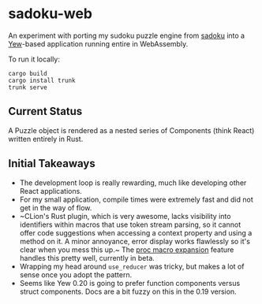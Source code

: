 # sadoku-web

An experiment with porting my sudoku puzzle engine from [sadoku] into a
[Yew]-based application running entire in WebAssembly.

To run it locally:

    cargo build
    cargo install trunk
    trunk serve

## Current Status

A Puzzle object is rendered as a nested series of Components (think React)
written entirely in Rust.

## Initial Takeaways

* The development loop is really rewarding, much like developing other React
  applications.
* For my small application, compile times were extremely fast and did not get
  in the way of flow.
* ~CLion's Rust plugin, which is very awesome, lacks visibility into identifiers
  within macros that use token stream parsing, so it cannot offer code
  suggestions when accessing a context property and using a method on it. A
  minor annoyance, error display works flawlessly so it's clear when you mess
  this up.~ The [proc macro expansion] feature handles this pretty well,
  currently in beta.
* Wrapping my head around `use_reducer` was tricky, but makes a lot of sense
  once you adopt the pattern.
* Seems like Yew 0.20 is going to prefer function components versus struct
  components. Docs are a bit fuzzy on this in the 0.19 version.

[sadoku]: https://github.com/askreet/sadoku
[Yew]: https://yew.rs/
[proc macro expansion]: https://blog.jetbrains.com/rust/2021/04/08/intellij-rust-updates-for-2021-1/#proc-macros
